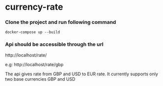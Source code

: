 # currency-rate
### Clone the project and run following command
```
docker-compose up --build
```

### Api should be accessible through the url

http://localhost/rate/<base-currency>

e.g: http://localhost/rate/gbp

The api gives rate from GBP and USD to EUR rate. It currently supports only two base currencies GBP and USD

